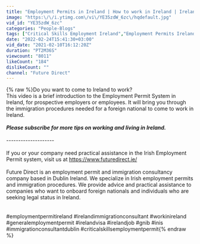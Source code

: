 ```yaml
---
title: "Employment Permits in Ireland | How to work in Ireland | Ireland Immigration Tips"
image: "https:\/\/i.ytimg.com\/vi\/YE35zdW_6zc\/hqdefault.jpg"
vid_id: "YE35zdW_6zc"
categories: "People-Blogs"
tags: ["Critical Skills Employment Ireland","Employment Permits Ireland","General Employment Permit Ireland"]
date: "2022-02-24T15:41:30+03:00"
vid_date: "2021-02-10T16:12:20Z"
duration: "PT2M36S"
viewcount: "8011"
likeCount: "184"
dislikeCount: ""
channel: "Future Direct"
---
```

{% raw %}Do you want to come to Ireland to work? <br />This video is a brief introduction to the Employment Permit System in Ireland, for prospective employers or employees. It will bring you through the immigration procedures needed for a foreign national to come to work in Ireland.<br /><br />***Please subscribe for more tips on working and living in Ireland.***<br /><br />--------------------<br /><br />If you or your company need practical assistance in the Irish Employment Permit system, visit us at <a rel="nofollow" target="blank" href="https://www.futuredirect.ie/">https://www.futuredirect.ie/</a><br /><br />Future Direct is an employment permit and immigration consultancy company based in Dublin Ireland. We specialize in Irish employment permits and immigration procedures. We provide advice and practical assistance to companies who want to onboard foreign nationals and individuals who are seeking legal status in Ireland. <br /><br /><br />#employmentpermitireland #irelandimmigrationconsultant #workinireland #generalemploymentpermit #irelandvisa #irelandjob #gnib #inis #immigrationconsultantdublin #criticalskillsemploymentpermit{% endraw %}
